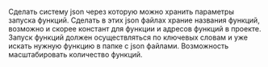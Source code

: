 Сделать систему json через которую можно хранить параметры запуска функций. Сделать в этих json файлах храние названия функций, возможно и скорее констант для функции и адресов функций в проекте. Запуск функций должен осуществляться по ключевых словам и уже искать нужную функцию в папке с json файлами. Возможность масштабировать количество функций.
